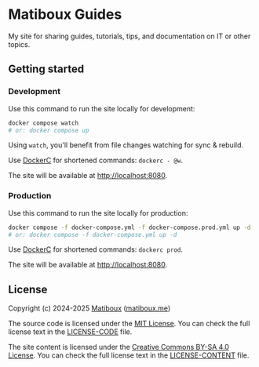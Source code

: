 # Matiboux Guides

My site for sharing guides, tutorials, tips, and documentation on IT or other topics.


## Getting started

### Development

Use this command to run the site locally for development:

```sh
docker compose watch
# or: docker compose up
```

Using `watch`, you'll benefit from file changes watching for sync & rebuild.

Use [DockerC](https://github.com/matiboux/dockerc) for shortened commands: `dockerc - @w`.

The site will be available at [http://localhost:8080](http://localhost:8080).

### Production

Use this command to run the site locally for production:

```sh
docker compose -f docker-compose.yml -f docker-compose.prod.yml up -d
# or: docker compose -f docker-compose.yml up -d
```

Use [DockerC](https://github.com/matiboux/dockerc) for shortened commands: `dockerc prod`.

The site will be available at [http://localhost:8080](http://localhost:8080).


## License

Copyright (c) 2024-2025 [Matiboux](https://github.com/matiboux) ([matiboux.me](https://matiboux.me))

The source code is licensed under the [MIT License](https://opensource.org/licenses/MIT). You can check the full license text in the [LICENSE-CODE](LICENSE-CODE) file.

The site content is licensed under the [Creative Commons BY-SA 4.0 License](https://creativecommons.org/licenses/by-sa/4.0/). You can check the full license text in the [LICENSE-CONTENT](LICENSE-CONTENT) file.
